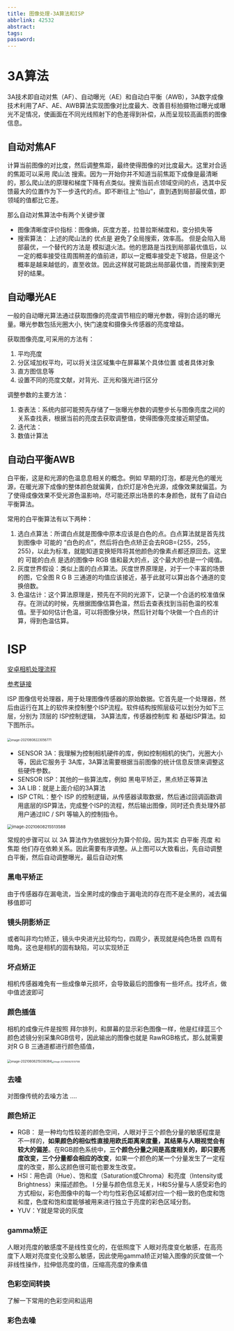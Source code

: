 ```yaml
---
title: 图像处理-3A算法和ISP
abbrlink: 42532
abstract:
tags:
password:
---
```



<!--more-->

# 3A算法

3A技术即自动对焦（AF）、自动曝光（AE）和自动白平衡（AWB），3A数字成像技术利用了AF、AE、AWB算法实现图像对比度最大、改善目标拍摄物过曝光或曝光不足情况，使画面在不同光线照射下的色差得到补偿，从而呈现较高画质的图像信息。

## 自动对焦AF

计算当前图像的对比度，然后调整焦距，最终使得图像的对比度最大。这里对合适的焦距可以采用 爬山法 搜索。因为一开始你并不知道当前焦距下成像是最清晰的，那么爬山法的原理和梯度下降有点类似。搜索当前点领域空间的点，选其中反馈最大的位置作为下一步迭代的点。即不断往上“怕山”，直到遇到局部最优值，即领域的值都比它差。

那么自动对焦算法中有两个关键步骤

* 图像清晰度评价指标：图像熵，灰度方差，拉普拉斯梯度和，变分损失等
* 搜索算法： 上述的爬山法的 优点是 避免了全局搜索，效率高。 但是会陷入局部最优，一个替代的方法是 模拟退火法。他的思路是当找到局部最优值后，以一定的概率接受往周围稍差的值前进，即以一定概率接受走下坡路，但是这个概率是越来越低的，直至收敛。因此这样就可能跳出局部最优值，而搜索到更好的结果。

## 自动曝光AE

 一般的自动曝光算法通过获取图像的亮度调节相应的曝光参数，得到合适的曝光量。曝光参数包括光圈大小, 快门速度和摄像头传感器的亮度增益。

 获取图像亮度,可采用的方法有：

1. 平均亮度
2. 分区域加权平均，可以将关注区域集中在屏幕某个具体位置 或者具体对象
3. 直方图信息等
4. 设置不同的亮度文献，对背光、正光和强光进行区分

调整参数的主要方法：

1. 查表法：系统内部可能预先存储了一张曝光参数的调整步长与图像亮度之间的关系查找表，根据当前的亮度去获取调整值，使得图像亮度接近期望值。
2. 迭代法：
3. 数值计算法



## 自动白平衡AWB

白平衡，这是和光源的色温息息相关的概念。例如 早期的灯泡，都是光色的暖光源，在暖光源下成像的整体颜色就偏黄，白炽灯是冷色光源，成像效果就偏蓝。为了使得成像效果不受光源色温影响，尽可能还原出场景的本身颜色，就有了自动白平衡算法。

常用的白平衡算法有以下两种：

1. 选白点算法：所谓白点就是图像中原本应该是白色的点。白点算法就是首先找到图像中  可能的  “白色的点”，然后将白色点矫正会去RGB={255，255，255}，以此为标准，就能知道变换矩阵将其他颜色的像素点都还原回去。这里的  可能的白点 是选的图像中 RGB 值和最大的点，这个最大的也是一个阈值。
2. 灰度世界假设：类似上面的白点算法。灰度世界原理是，对于一个丰富的场景的图，它全图 R G B 三通道的均值应该接近，基于此就可以算出各个通道的变换倍数。
3. 色温估计：这个算法原理是，预先在不同的光源下，记录一个合适的校准值保存。在测试的时候，先根据图像估算色温，然后去查表找到当前色温的校准值。至于如何估计色温，可以将图像分块，然后针对每个块做一个白点的计算，得到色温估算。

# ISP

[安卓相机处理流程](https://blog.csdn.net/Z_HUALIN/article/details/78017314)

[参考链接](https://zhuanlan.zhihu.com/p/115321553)

ISP  图像信号处理器，用于处理图像传感器的原始数据。它首先是一个处理器，然后由运行在其上的软件来控制整个ISP流程。软件结构按照层级可以划分为如下三层，分别为 顶层的 ISP控制逻辑， 3A算法库，传感器控制库 和  基础ISP算法。如下图所示。

​																			<img src="https://cdn.jsdelivr.net/gh/changruowang/cloudimg/img/20210608223056.png" alt="image-20210608223056771" style="zoom:50%;" /> 

* SENSOR 3A：我理解为控制相机硬件的库，例如控制相机的快门，光圈大小等，因此它服务于 3A库，3A算法需要根据当前图像的统计信息反馈来调整这些硬件参数。
* SENSOR ISP：其他的一些算法库，例如  黑电平矫正，黑点矫正等算法
* 3A LIB：就是上面介绍的3A算法
* ISP CTRL：整个 ISP 的控制逻辑，从传感器读取数据，然后通过回调函数调用底层的ISP算法，完成整个ISP的流程，然后输出图像，同时还负责处理外部用户通过IIC / SPI 等输入的控制指令。

<img src="https://cdn.jsdelivr.net/gh/changruowang/cloudimg/img/20210608215513.png" alt="image-20210608215513588" style="zoom: 67%;" />

常规的步骤可以  以  3A 算法作为依据划分为算个阶段。因为其实   白平衡  亮度  和  焦距 他们存在依赖关系。因此需要有序调整。从上图可以大致看出，先自动调整白平衡，然后自动调整曝光，最后自动对焦



### 黑电平矫正

由于传感器存在漏电流，当全黑时成的像由于漏电流的存在而不是全黑的，减去偏移值即可

### 镜头阴影矫正

或者叫非均匀矫正，镜头中央进光比较均匀，四周少，表现就是纯色场景 四周有暗角。这也是相机的固有缺陷，可以实现矫正

### 坏点矫正

相机传感器难免有一些成像单元损坏，会导致最后的图像有一些坏点。找坏点，做中值滤波即可

### 颜色插值

相机的成像元件是按照 拜尔排列，和屏幕的显示彩色图像一样，他是红绿蓝三个颜色滤镜分别采集RGB信号，因此输出的图像也就是 RawRGB格式，那么就需要对R G B 三通道都进行颜色插值，

​											<img src="C:/Users/10729/AppData/Roaming/Typora/typora-user-images/image-20210608215036384.png" alt="image-20210608215036384" style="zoom:50%;" /><img src="https://cdn.jsdelivr.net/gh/changruowang/cloudimg/img/20210608215107.png" alt="image-20210608215107199" style="zoom: 33%;" />

### 去噪

对图像传统的去噪方法 ….

### 颜色矫正

* RGB： 是一种均匀性较差的颜色空间，人眼对于三个颜色分量的敏感程度是不一样的，**如果颜色的相似性直接用欧氏距离来度量，其结果与人眼视觉会有较大的偏差**。在RGB颜色系统中，**三个颜色分量之间是高度相关的，即只要亮度改变，三个分量都会相应的改变**，如果一个颜色的某一个分量发生了一定程度的改变，那么这颜色很可能也要发生改变。
* HSI：用色调（Hue）、饱和度（Saturation或Chroma）和亮度（Intensity或Brightness）来描述颜色。 I 分量与颜色信息无关，H和S分量与人感受彩色的方式相似，彩色图像中的每一个均匀性彩色区域都对应一个相一致的色度和饱和度，色度和饱和度能够被用来进行独立于亮度的彩色区域分割。
* YUV：Y就是常说的灰度

### gamma矫正

人眼对亮度的敏感度不是线性变化的，在低照度下 人眼对亮度变化敏感，在高亮度下人眼对亮度变化没那么敏感，因此使用gamma矫正对输入图像的灰度做一个非线性操作，拉伸低亮度的值，压缩高亮度的像素值

### 色彩空间转换

了解一下常用的色彩空间和运用

### 彩色去噪

